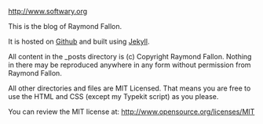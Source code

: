 http://www.softwary.org

This is the blog of Raymond Fallon.

It is hosted on <a href="https://github.com/">Github</a> and built using <a href="https://github.com/mojombo/jekyll" target="_blank">Jekyll</a>.

All content in the _posts directory is (c) Copyright Raymond Fallon. Nothing in there may be reproduced anywhere in any form without permission from Raymond Fallon.

All other directories and files are MIT Licensed. That means you are free to use the HTML and CSS (except my Typekit script) as you please.

You can review the MIT license at: http://www.opensource.org/licenses/MIT